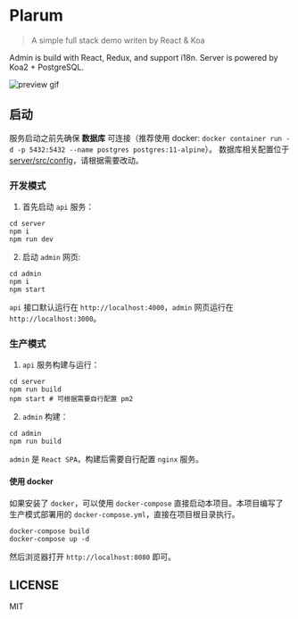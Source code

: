 # Plarum

> A simple full stack demo writen by React & Koa

Admin is build with React, Redux, and support i18n.
Server is powered by Koa2 + PostgreSQL.

![preview gif](https://i.loli.net/2019/07/10/5d2541def0a9361017.gif)

## 启动

服务启动之前先确保 **数据库** 可连接（推荐使用 docker: `docker container run -d -p 5432:5432 --name postgres postgres:11-alpine`）。
数据库相关配置位于 [server/src/config](./server/src/config)，请根据需要改动。

### 开发模式

1. 首先启动 `api` 服务：

```shell
cd server
npm i
npm run dev
```

2. 启动 `admin` 网页:

```shell
cd admin
npm i
npm start
```

`api` 接口默认运行在 `http://localhost:4000`，`admin` 网页运行在 `http://localhost:3000`。

### 生产模式

1. `api` 服务构建与运行：

```shell
cd server
npm run build
npm start # 可根据需要自行配置 pm2
```

2. `admin` 构建：

```shell
cd admin
npm run build
```

`admin` 是 `React SPA`，构建后需要自行配置 `nginx` 服务。

#### 使用 docker

如果安装了 `docker`，可以使用 `docker-compose` 直接启动本项目。本项目编写了生产模式部署用的 `docker-compose.yml`，直接在项目根目录执行。

```shell
docker-compose build
docker-compose up -d
```

然后浏览器打开 `http://localhost:8080` 即可。

## LICENSE

MIT

